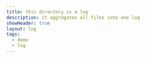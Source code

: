 ```yaml
---
title: this directory is a log
description: it aggregates all files into one log
showHeader: true
layout: log
tags:
  - demo
  - log
---
```

